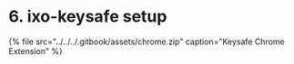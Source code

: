 # 6. ixo-keysafe setup



{% file src="../../../.gitbook/assets/chrome.zip" caption="Keysafe Chrome Extension" %}

